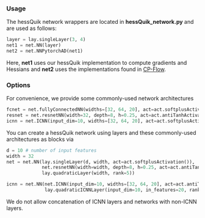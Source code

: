 
### Usage
The hessQuik network wrappers are located in **hessQuik_network.py** and are used as follows:
```python
layer = lay.singleLayer(3, 4)
net1 = net.NN(layer)
net2 = net.NNPytorchAD(net1)
```

Here, **net1** uses our hessQuik implementation to compute gradients and Hessians and **net2** uses the implementations found in [CP-Flow](https://github.com/CW-Huang/CP-Flow). 


### Options
For convenience, we provide some commonly-used network architectures
```python
fcnet = net.fullyConnectedNN(widths=[32, 64, 20], act=act.softplusActivation())
resnet = net.resnetNN(width=32, depth=8, h=0.25, act=act.antiTanhActivation())
icnn = net.ICNN(input_dim=10, widths=[32, 64, 20], act=act.softplusActivation())
```

You can create a hessQuik network using layers and these commonly-used architectures as blocks via
```python
d = 10 # number of input features
width = 32
net = net.NN(lay.singleLayer(d, width, act=act.softplusActivation()), 
             net.resnetNN(width=width, depth=8, h=0.25, act=act.antiTanhActivation()), 
             lay.quadraticLayer(width, rank=5))

icnn = net.NN(net.ICNN(input_dim=10, widths=[32, 64, 20], act=act.antiTanhActivation()), 
              lay.quadraticICNNLayer(input_dim=10, in_features=20, rank=2))
```
We do not allow concatenation of ICNN layers and networks with non-ICNN layers. 
